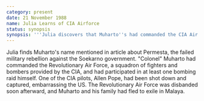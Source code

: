 ```yaml
---
category: present
date: 21 November 1988
name: Julia Learns of CIA Airforce
status: synopsis
synopsis: '''Julia discovers that Muharto''s had commanded the CIA Air Force during the Permesta rebellion.'''
---
```


Julia finds Muharto's name mentioned in article
about Permesta, the failed military rebellion against the Soekarno government. "Colonel" Muharto had commanded the Revolutionary Air
Force, a squadron of fighters and bombers provided by the CIA, and had
participated in at least one bombing raid himself. One of the CIA
pilots, Allen Pope, had been shot down and captured, embarrassing the
US. The Revolutionary Air Force was disbanded soon afterward, and
Muharto and his family had fled to exile in Malaya.
